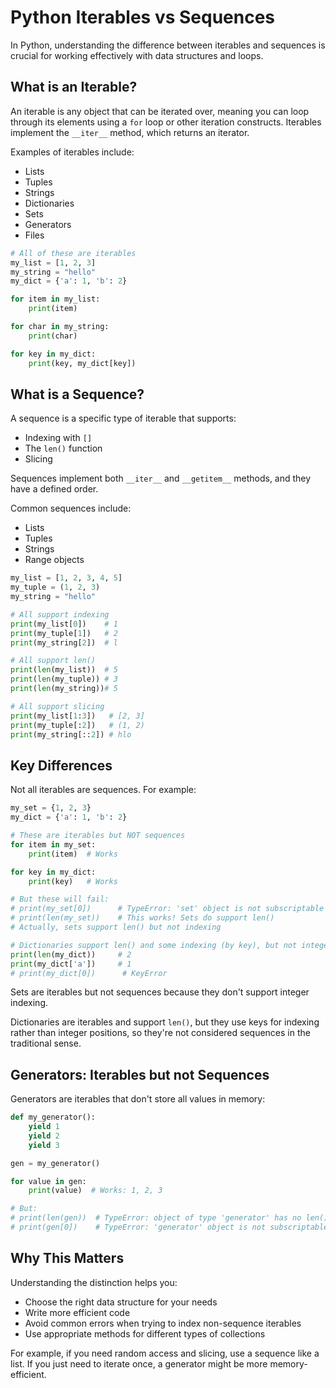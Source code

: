 # Python Iterables vs Sequences

In Python, understanding the difference between iterables and sequences is crucial for working effectively with data structures and loops.

## What is an Iterable?

An iterable is any object that can be iterated over, meaning you can loop through its elements using a `for` loop or other iteration constructs. Iterables implement the `__iter__` method, which returns an iterator.

Examples of iterables include:
- Lists
- Tuples
- Strings
- Dictionaries
- Sets
- Generators
- Files

```python
# All of these are iterables
my_list = [1, 2, 3]
my_string = "hello"
my_dict = {'a': 1, 'b': 2}

for item in my_list:
    print(item)

for char in my_string:
    print(char)

for key in my_dict:
    print(key, my_dict[key])
```

## What is a Sequence?

A sequence is a specific type of iterable that supports:
- Indexing with `[]`
- The `len()` function
- Slicing

Sequences implement both `__iter__` and `__getitem__` methods, and they have a defined order.

Common sequences include:
- Lists
- Tuples
- Strings
- Range objects

```python
my_list = [1, 2, 3, 4, 5]
my_tuple = (1, 2, 3)
my_string = "hello"

# All support indexing
print(my_list[0])    # 1
print(my_tuple[1])   # 2
print(my_string[2])  # l

# All support len()
print(len(my_list))  # 5
print(len(my_tuple)) # 3
print(len(my_string))# 5

# All support slicing
print(my_list[1:3])   # [2, 3]
print(my_tuple[:2])   # (1, 2)
print(my_string[::2]) # hlo
```

## Key Differences

Not all iterables are sequences. For example:

```python
my_set = {1, 2, 3}
my_dict = {'a': 1, 'b': 2}

# These are iterables but NOT sequences
for item in my_set:
    print(item)  # Works

for key in my_dict:
    print(key)   # Works

# But these will fail:
# print(my_set[0])      # TypeError: 'set' object is not subscriptable
# print(len(my_set))    # This works! Sets do support len()
# Actually, sets support len() but not indexing

# Dictionaries support len() and some indexing (by key), but not integer indexing
print(len(my_dict))     # 2
print(my_dict['a'])     # 1
# print(my_dict[0])      # KeyError
```

Sets are iterables but not sequences because they don't support integer indexing.

Dictionaries are iterables and support `len()`, but they use keys for indexing rather than integer positions, so they're not considered sequences in the traditional sense.

## Generators: Iterables but not Sequences

Generators are iterables that don't store all values in memory:

```python
def my_generator():
    yield 1
    yield 2
    yield 3

gen = my_generator()

for value in gen:
    print(value)  # Works: 1, 2, 3

# But:
# print(len(gen))  # TypeError: object of type 'generator' has no len()
# print(gen[0])    # TypeError: 'generator' object is not subscriptable
```

## Why This Matters

Understanding the distinction helps you:

- Choose the right data structure for your needs
- Write more efficient code
- Avoid common errors when trying to index non-sequence iterables
- Use appropriate methods for different types of collections

For example, if you need random access and slicing, use a sequence like a list. If you just need to iterate once, a generator might be more memory-efficient.